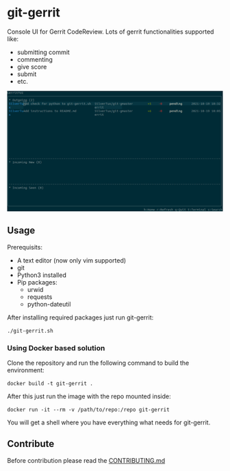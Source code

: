 # git-gerrit

Console UI for Gerrit CodeReview.
Lots of gerrit functionalities supported like:

- submitting commit
- commenting
- give score
- submit
- etc.

![Gerrit dashboard](docs/git-gerrit.png "Home dashboard")

## Usage

Prerequisits:

- A text editor (now only vim supported)
- git
- Python3 installed
- Pip packages:
    - urwid
    - requests
    - python-dateutil

After installing required packages just run git-gerrit:

```
./git-gerrit.sh
```

### Using Docker based solution

Clone the repository and run the following command to build the environment:

```
docker build -t git-gerrit .
```

After this just run the image with the repo mounted inside:


```
docker run -it --rm -v /path/to/repo:/repo git-gerrit
```

You will get a shell where you have everything what needs for git-gerrit.

## Contribute

Before contribution please read the [CONTRIBUTING.md](CONTRIBUTING.md)
